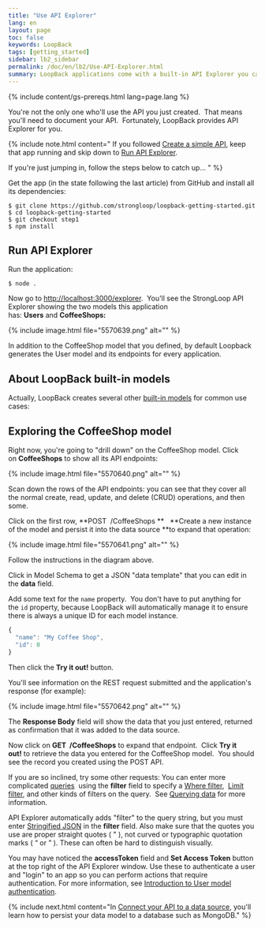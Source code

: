 ```yaml
---
title: "Use API Explorer"
lang: en
layout: page
toc: false
keywords: LoopBack
tags: [getting_started]
sidebar: lb2_sidebar
permalink: /doc/en/lb2/Use-API-Explorer.html
summary: LoopBack applications come with a built-in API Explorer you can use to test REST API operations during development.
---
```


{% include content/gs-prereqs.html lang=page.lang %}

You're not the only one who'll use the API you just created.  That means you'll need to document your API.  Fortunately, LoopBack provides API Explorer for you. 

{% include note.html content="
If you followed [Create a simple API](/doc/en/lb2/Create-a-simple-API.html), keep that app running and skip down to [Run API Explorer](#run-api-explorer).

If you're just jumping in, follow the steps below to catch up...
" %}

Get the app (in the state following the last article) from GitHub and install all its dependencies:

```
$ git clone https://github.com/strongloop/loopback-getting-started.git
$ cd loopback-getting-started
$ git checkout step1
$ npm install
```

## Run API Explorer

Run the application:

`$ node .`

Now go to [http://localhost:3000/explorer](http://localhost:3000/explorer).  You'll see the StrongLoop API Explorer showing the two models this application has: **Users** and **CoffeeShops:** 

{% include image.html file="5570639.png" alt="" %}

In addition to the CoffeeShop model that you defined, by default Loopback generates the User model and its endpoints for every application.  

## About LoopBack built-in models

Actually, LoopBack creates several other [built-in models](/doc/{{page.lang}}/lb2/Using-built-in-models) for common use cases:

## Exploring the CoffeeShop model

Right now, you're going to "drill down" on the CoffeeShop model. Click on **CoffeeShops** to show all its API endpoints:

{% include image.html file="5570640.png" alt="" %}

Scan down the rows of the API endpoints: you can see that they cover all the normal create, read, update, and delete (CRUD) operations, and then some.

Click on the first row, **POST  /CoffeeShops **   **Create a new instance of the model and persist it into the data source **to expand that operation:

{% include image.html file="5570641.png" alt="" %}  

Follow the instructions in the diagram above.

Click in Model Schema to get a JSON "data template" that you can edit in the **data** field.  

Add some text for the `name` property.  You don't have to put anything for the `id` property, because LoopBack will automatically manage it to ensure there is always a unique ID for each model instance.

```js
{
  "name": "My Coffee Shop",
  "id": 0
}
```

Then click the **Try it out!** button.

You'll see information on the REST request submitted and the application's response (for example):

{% include image.html file="5570642.png" alt="" %}

The **Response Body** field will show the data that you just entered, returned as confirmation that it was added to the data source.

Now click on **GET  /CoffeeShops** to expand that endpoint.  Click **Try it out!** to retrieve the data you entered for the CoffeeShop model.  You should see the record you created using the POST API.

If you are so inclined, try some other requests: You can enter more complicated [queries](/doc/{{page.lang}}/lb2/Querying-data) 
using the **filter** field to specify a [Where filter](/doc/{{page.lang}}/lb2/Where-filter), 
[Limit filter](/doc/{{page.lang}}/lb2/Limit-filter), and other kinds of filters on the query. 
See [Querying data](/doc/{{page.lang}}/lb2/Querying-data) for more information.

API Explorer automatically adds \"filter\" to the query string, but you must enter [Stringified JSON](/doc/{{page.lang}}/lb2/Querying-data.html#using-stringified-json-in-rest-queries) in the **filter** field. Also make sure that the quotes you use are proper straight quotes ( \" ), not curved or typographic quotation marks ( “ or ” ). These can often be hard to distinguish visually.

You may have noticed the **accessToken** field and **Set Access Token** button at the top right of the API Explorer window. Use these to authenticate a user and "login" to an app so you can perform actions that require authentication. For more information, see [Introduction to User model authentication](/doc/{{page.lang}}/lb2/Introduction-to-User-model-authentication).

{% include next.html content="In [Connect your API to a data source](Connect-your-API-to-a-data-source.html), you'll learn how to persist your data model to a database such as MongoDB."
%}

